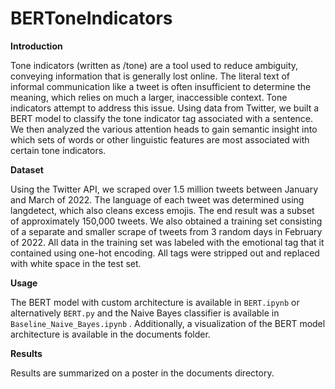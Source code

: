 # BERToneIndicators

**Introduction**

Tone indicators (written as /tone) are a tool used to reduce ambiguity,
conveying information that is generally lost online. The literal text of informal communication like a tweet is often insufficient to determine the meaning, which relies on much a larger, inaccessible context. Tone indicators attempt to address this issue.
Using data from Twitter, we built a BERT model to classify the tone indicator tag associated with a sentence. We then analyzed the various attention heads to gain semantic insight into which sets of words or other linguistic features are most associated with certain tone indicators.

**Dataset**

Using the Twitter API, we scraped over 1.5 million tweets between January and March of 2022. The language of each tweet was determined using langdetect, which also cleans excess emojis. The end result was a subset of approximately 150,000 tweets.
We also obtained a training set consisting of a separate and smaller scrape of tweets from 3 random days in February of 2022. All data in the training set was labeled with the emotional tag that it contained using one-hot encoding. All tags were stripped out and replaced with white space in the test set.

**Usage**

The BERT model with custom architecture is available in `BERT.ipynb` or alternatively `BERT.py` and the Naive Bayes classifier is available in `Baseline_Naive_Bayes.ipynb` . Additionally, a visualization of the BERT model architecture is available in the documents folder.

**Results**

Results are summarized on a poster in the documents directory.
